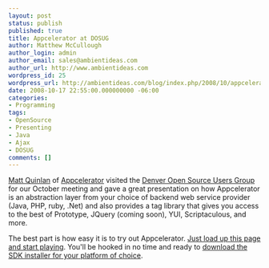 ```yaml
---
layout: post
status: publish
published: true
title: Appcelerator at DOSUG
author: Matthew McCullough
author_login: admin
author_email: sales@ambientideas.com
author_url: http://www.ambientideas.com
wordpress_id: 25
wordpress_url: http://ambientideas.com/blog/index.php/2008/10/appcelerator-at-dosug/
date: 2008-10-17 22:55:00.000000000 -06:00
categories:
- Programming
tags:
- OpenSource
- Presenting
- Java
- Ajax
- DOSUG
comments: []
---
```

<p><a href="http://mattquinlan.blogspot.com" target="_blank">Matt Quinlan</a> of <a href="http://www.appcelerator.org" target="_blank">Appcelerator</a> visited the <a href="http://www.denveropensource.org" target="_blank">Denver Open Source Users Group</a> for our October meeting and gave a great presentation on how Appcelerator is an abstraction layer from your choice of backend web service provider (Java, PHP, ruby, .Net) and also provides a tag library that gives you access to the best of Prototype, JQuery (coming soon), YUI, Scriptaculous, and more.</p>
<p>The best part is how easy it is to try out Appcelerator. <a href="http://try.appcelerator.org" target="_blank">Just load up this page and start playing</a>. You'll be hooked in no time and ready to <a href="http://www.appcelerator.org/download" target="_blank">download the SDK installer for your platform of choice</a>.</p>
